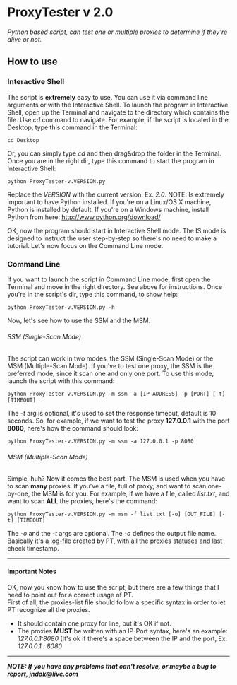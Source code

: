 # ProxyTester v 2.0 #

_Python based script, can test one or multiple proxies to determine if they're alive or not._

## How to use ##

### Interactive Shell ###

The script is __extremely__ easy to use. You can use it via command line arguments or with the Interactive Shell.
To launch the program in Interactive Shell, open up the Terminal and navigate to the directory which contains the
file. Use _cd_ command to navigate. For example, if the script is located in the Desktop, type this command in the 
Terminal:

    cd Desktop
    
Or, you can simply type _cd_ and then drag&drop the folder in the Terminal. Once you are in the right dir, type 
this command to start the program in Interactive Shell:

    python ProxyTester-v.VERSION.py
    
Replace the _VERSION_ with the current version. Ex. _2.0_. NOTE: Is extremely important to have Python installed. If 
you're on a Linux/OS X machine, Python is installed by default. If you're on a Windows machine, install Python from 
here: http://www.python.org/download/

OK, now the program should start in Interactive Shell mode. The IS mode is designed to instruct the user step-by-step
so there's no need to make a tutorial. Let's now focus on the Command Line mode.

### Command Line ###

If you want to launch the script in Command Line mode, first open the Terminal and move in the right directory.
See above for instructions. Once you're in the script's dir, type this command, to show help:

    python ProxyTester-v.VERSION.py -h

Now, let's see how to use the SSM and the MSM.

###### SSM (Single-Scan Mode) ######

The script can work in two modes, the SSM (Single-Scan Mode) or the MSM (Multiple-Scan Mode). If you've to test one proxy,
the SSM is the preferred mode, since it scan one and only one port. To use this mode, launch the script with this command:

    python ProxyTester-v.VERSION.py -m ssm -a [IP ADDRESS] -p [PORT] [-t] [TIMEOUT]
    
The _-t_ arg is optional, it's used to set the response timeout, default is 10 seconds. So, for example, if we want to test
the proxy __127.0.0.1__ with the port __8080__, here's how the command should look:

    python ProxyTester-v.VERSION.py -m ssm -a 127.0.0.1 -p 8080

###### MSM (Multiple-Scan Mode) ######

Simple, huh? Now it comes the best part. The MSM is used when you have to scan __many__ proxies. If you've a file, full of proxy,
and want to scan one-by-one, the MSM is for you. For example, if we have a file, called _list.txt_, and want to scan __ALL__ the proxies,
here's the command:

    python ProxyTester-v.VERSION.py -m msm -f list.txt [-o] [OUT_FILE] [-t] [TIMEOUT]
    
The _-o_ and the _-t_ args are optional. The _-o_ defines the output file name. Basically it's a log-file created by PT, with all the proxies statuses and last check timestamp.

***
#### Important Notes ####

OK, now you know how to use the script, but there are a few things that I need to point out for a correct usage of PT.
<br>
First of all, the proxies-list file should follow a specific syntax in order to let PT recognize all the proxies.

* It should contain one proxy for line, but it's OK if not.
* The proxies __MUST__ be written with an IP-Port syntax, here's an example: _127.0.0.1:8080_ [It's ok if there's a space between the IP and the port, Ex: _127.0.0.1_ _:_ _8080_ 

---
___NOTE: If you have any problems that can't resolve, or maybe a bug to report, jndok@live.com___


